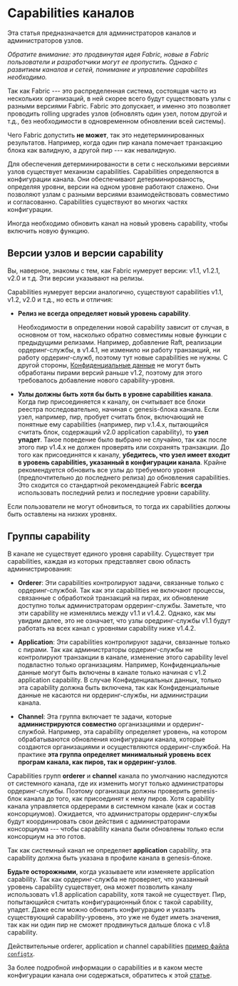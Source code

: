 # Capabilities каналов

Эта статья предназначается для администраторов каналов и администраторов узлов.

*Обратите внимание: это продвинутая идея Fabric, новые в Fabric пользователи и разработчики могут ее пропустить. 
Однако с развитием каналов и сетей, понимание и управление capabilites необходимо.*

Так как Fabric --- это распределенная система, состоящая часто из нескольких организаций, в ней скорее всего будут существовать узлы с разными версиями Fabric.
Fabric это допускает, и именно это позволяет проводить rolling upgrades узлов (обновлять один узел, потом другой и т.д., без необходимости в одновременном обновлении всей системы).

Чего Fabric допустить **не может**, так это недетерминированных результатов. Например, когда один пир канала помечает транзакцию блока как валидную, а другой пир --- как невалидную.

Для обеспечения детерминированости в сети с несколькими версиями узлов существует механизм capabilities. 
Capabilities определяются в конфигурации канала.
Они обеспечивают детерминированость, определяя уровни, версии на одном уровне работают слажено. 
Они позволяют узлам с разными версиями взаимодействовать совместимо и согласованно. 
Capabilities существуют во многих частях конфигурации.

Иногда необходимо обновить канал на новый уровень capability, чтобы включить новую функцию.

## Версии узлов и версии capability 

Вы, наверное, знакомы с тем, как Fabric нумерует версии: v1.1, v1.2.1, v2.0 и т.д. 
Эти версии указывают на релизы.

Capabilities нумерует версии аналогично, существуют capabilities v1.1, v1.2, v2.0 и т.д., но есть и отличия:

* **Релиз не всегда определяет новый уровень capability**.

  Необходимости в определении новой capability зависит от случая, в основном от том, насколько обратно совместимы новые
  функции с предыдущими релизами.
  Например, добавление Raft, реализации ордеринг-службы, в v1.4.1, не изменило ни работу транзакций, ни работу ордеринг-служб,
  поэтому тут новые capabilities не нужны.
  С другой стороны, [Конфиденциальные данные](./private-data/private-data.html) не могут быть
  обработаны пирами версий раньше v1.2, поэтому для этого требовалось добавление нового capability-уровня.

* **Узлы должны быть хотя бы быть в уровне capabilities канала**.
  Когда пир присоединяется к каналу, он считывает все блоки реестра последовательно, начиная с genesis-блока канала. 
  Если узел, например, пир, пробует считать блок, включающий не понятные ему capabilities (например, пир v.1.4.x, пытающийся
  считать блок, содержащий v2.0 application capability), то **узел упадет**. Такое поведение было выбрано не случайно,
  так как после этого пир v1.4.x не должен проверять или сохранять транзакции. До того как присоединятся к каналу,
  **убедитесь, что узел имеет входит в уровень capabilities, указанный в конфигурации канала**. Крайне рекомендуется
  обновить все узлы до требуемого уровня (предпочтительно до последнего релиза) до обновления capabilities.
  Это сходится со стандартной рекомендацией Fabric **всегда** использовать последний релиз и последние уровни capability.

Если пользователи не могут обновиться, то тогда их capabilities должны быть оставлены на низких уровнях.

## Группы capability 

В канале не существует единого уровня capability. Существует три capabilities, каждая из которых представляет свою область администрирования:

* **Orderer**: Эти capabilities контролируют задачи, связанные только с ордеринг-службой. 
  Так как эти capabilities не включают процессы, связанные с обработкой транзакций на пирах, их обновление
  доступно тольк администраторам ордеринг-службы. Заметьте, что эти capability не изменялись между
  v1.1 и v1.4.2. Однако, как мы увидим далее, это не означает, что узлы оредринг-службы v1.1 будут работать на всех канал с уровнями
  capability ниже v1.4.2.

* **Application**: Эти capabilities контролируют задачи, связанные только с пирами.
  Так как администраторы ордеринг-службы не контролируют транзакции в канале, изменение этого capability level подвластно только
  организациям. Например, Конфиденциальные данные могут быть включены в канале только начиная с v1.2 application capability.
  В случае Конфиденциальных данных, только эта capability должна быть включена, так как Конфиденциальные данные не касаются ни
  ордеринг-службы, ни администрации канала.

* **Channel**: Эта группа включает те задачи, которые **администрируются совместно** организациями и ордеринг-службой. 
  Например, эта capability определяет уровень, на котором обрабатываются обновления конфигурации канала, которые
  создаются организациями и осуществляются ордеринг-службой. На практике **эта группа определяет минимальный уровень
  всех програм канала, как пиров, так и ордеринг-узлов**.

Capabilities групп **orderer** и **channel** канала по умолчанию наследуются от системного канала, где их изменить могут только администраторы
ордеринг-службы. Поэтому организаци должны проверить genesis-блок канала до того, как присоединят к нему пиров.
Хотя capability канала управляется ордерерами в системном канале (как и состав консорциумов). Ожидается, что администраторы
ордеринг-службы будут координировать свои действия с администраторами консорциума --- чтобы capability канала были обновлены только если консорциум
на это готов.

Так как системный канал не определяет **application** capability, эта capability должна быть указана в профиле канала в genesis-блоке.

**Будьте осторожными**, когда указываете или изменяете application capability. Так как ордеринг-служба
не проверяет, что указанный уровень capability существует, она может позволить каналу использовать v1.8 application
capability, хотя такой не существует. Пир, попытающийся считать конфигурационный блок с такой capability, упадет. Даже
если можно обновить конфигурацию и указать существующий capability-уровень, это уже не будет иметь значения, так 
как ни один пир не сможет продвинуться дальше блока с v1.8 capability.

Действительные orderer, application и channel capabilities [пример файла `configtx`](http://github.com/hyperledger/fabric/blob/{BRANCH}/sampleconfig/configtx.yaml).

За более подробной информации о capabilities и в каком месте конфигурации канала они содержаться, обратитесь к этой [статье](capability_requirements.html).

<!--- Licensed under Creative Commons Attribution 4.0 International License
https://creativecommons.org/licenses/by/4.0/ -->
